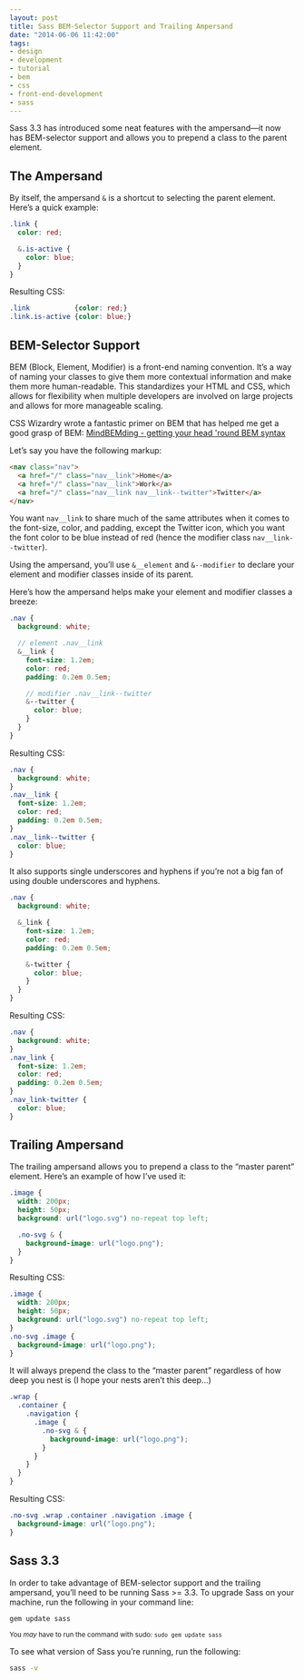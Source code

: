 ```yaml
---
layout: post
title: Sass BEM-Selector Support and Trailing Ampersand
date: "2014-06-06 11:42:00"
tags:
- design
- development
- tutorial
- bem
- css
- front-end-development
- sass
---
```


Sass 3.3 has introduced some neat features with the ampersand—it now has BEM-selector support and allows you to prepend a class to the parent element.

<!--more-->

## The Ampersand

By itself, the ampersand `&` is a shortcut to selecting the parent element. Here’s a quick example:

```scss
.link {
  color: red;

  &.is-active {
    color: blue;
  }
}
```

Resulting CSS:

```css
.link           {color: red;}
.link.is-active {color: blue;}
```

## BEM-Selector Support

BEM (Block, Element, Modifier) is a front-end naming convention. It’s a way of naming your classes to give them more contextual information and make them more human-readable. This standardizes your HTML and CSS, which allows for flexibility when multiple developers are involved on large projects and allows for more manageable scaling.

CSS Wizardry wrote a fantastic primer on BEM that has helped me get a good grasp of BEM: [MindBEMding - getting your head 'round BEM syntax](http://csswizardry.com/2013/01/mindbemding-getting-your-head-round-bem-syntax/)

Let’s say you have the following markup:

```html
<nav class="nav">
  <a href="/" class="nav__link">Home</a>
  <a href="/" class="nav__link">Work</a>
  <a href="/" class="nav__link nav__link--twitter">Twitter</a>
</nav>
```

You want `nav__link` to share much of the same attributes when it comes to the font-size, color, and padding, except the Twitter icon, which you want the font color to be blue instead of red (hence the modifier class `nav__link--twitter`).

Using the ampersand, you’ll use `&__element` and `&--modifier` to declare your element and modifier classes inside of its parent.

Here’s how the ampersand helps make your element and modifier classes a breeze:

```scss
.nav {
  background: white;

  // element .nav__link
  &__link {
    font-size: 1.2em;
    color: red;
    padding: 0.2em 0.5em;

    // modifier .nav__link--twitter
    &--twitter {
      color: blue;
    }
  }
}
```

Resulting CSS:

```css
.nav {
  background: white;
}
.nav__link {
  font-size: 1.2em;
  color: red;
  padding: 0.2em 0.5em;
}
.nav__link--twitter {
  color: blue;
}
```

It also supports single underscores and hyphens if you’re not a big fan of using double underscores and hyphens.

```scss
.nav {
  background: white;

  &_link {
    font-size: 1.2em;
    color: red;
    padding: 0.2em 0.5em;

    &-twitter {
      color: blue;
    }
  }
}
```

Resulting CSS:

```css
.nav {
  background: white;
}
.nav_link {
  font-size: 1.2em;
  color: red;
  padding: 0.2em 0.5em;
}
.nav_link-twitter {
  color: blue;
}
```

## Trailing Ampersand

The trailing ampersand allows you to prepend a class to the “master parent” element. Here’s an example of how I’ve used it:

```scss
.image {
  width: 200px;
  height: 50px;
  background: url("logo.svg") no-repeat top left;

  .no-svg & {
    background-image: url("logo.png");
  }
}
```

Resulting CSS:

```css
.image {
  width: 200px;
  height: 50px;
  background: url("logo.svg") no-repeat top left;
}
.no-svg .image {
  background-image: url("logo.png");
}
```

It will always prepend the class to the “master parent” regardless of how deep you nest is (I hope your nests aren’t this deep...)

```scss
.wrap {
  .container {
    .navigation {
      .image {
        .no-svg & {
          background-image: url("logo.png");
        }
      }
    }
  }
}
```

Resulting CSS:

```scss
.no-svg .wrap .container .navigation .image {
  background-image: url("logo.png");
}
```

## Sass 3.3

In order to take advantage of BEM-selector support and the trailing ampersand, you’ll need to be running Sass >= 3.3. To upgrade Sass on your machine, run the following in your command line:

```bash
gem update sass
```

<small>You *may* have to run the command with sudo: `sudo gem update sass`</small>

To see what version of Sass you’re running, run the following:

```bash
sass -v
```
